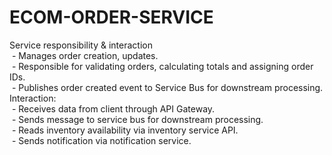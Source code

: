 # ECOM-ORDER-SERVICE <br/>
Service responsibility & interaction<br/> 
	&nbsp;- Manages order creation, updates.<br/>
	&nbsp;- Responsible for validating orders, calculating totals and assigning order IDs.<br/>
	&nbsp;- Publishes order created event to Service Bus for downstream processing.<br/>
	Interaction:<br/>
	&nbsp;- Receives data from client through API Gateway.<br/>
	&nbsp;- Sends message to service bus for downstream processing.<br/>
	&nbsp;- Reads inventory availability via inventory service API.<br/>
	&nbsp;- Sends notification via notification service.<br/>
